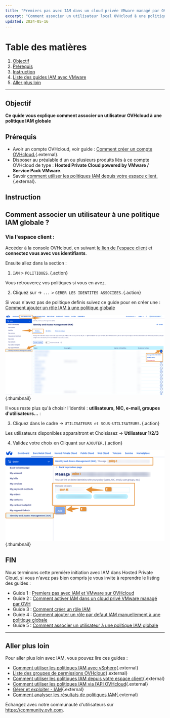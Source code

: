 ```yaml
---
title: "Premiers pas avec IAM dans un cloud privée VMware managé par OVHcloud"
excerpt: "Comment associer un utilisateur local OVHcloud à une politique globale IAM"
updated: 2024-05-16
---
```


# Table des matières
1. [Objectif](#Objectif)
2. [Prérequis](#Prérequis)
3. [Instruction](#Instruction)
4. [Liste des guides IAM avec VMware](#Fin)
5. [Aller plus loin](#Allerplusloin)

---
## Objectif

**Ce quide vous explique comment associer un utilisateur OVHcloud à une politique IAM globale**

## Prérequis

- Avoir un compte OVHcloud, voir guide : [Comment créer un compte OVHcloud.](https://help.ovhcloud.com/csm/fr-account-create-ovhcloud-account?id=kb_article_view&sysparm_article=KB0043023){.external}.
- Disposer au préalable d'un ou plusieurs produits liés à ce compte OVHcloud de type : **Hosted Private Cloud powered by VMware / Service Pack VMware**.
- Savoir [comment utiliser les politiques IAM depuis votre espace client.](https://help.ovhcloud.com/csm/fr-customer-iam-policies-ui?id=kb_article_view&sysparm_article=KB0058730){.external}.

## Instruction

## Comment associer un utilisateur à une politique IAM globale ?

### Via l'espace client :

Accéder à la console OVHcloud, en suivant [le lien de l'espace client](https://www.ovh.com/manager) et **connectez vous avec vos identifiants**.

Ensuite allez dans la section  : 

1. `IAM` > `POLITIQUES.`{.action}

Vous retrouverez vos politiques si vous en avez.

2. Cliquez sur -> `...` > `GERER LES IDENTITES ASSOCIEES.`{.action}

Si vous n'avez pas de politique definis suivez ce guide pour en créer une : [Comment ajouter un rôle IAM à une politique globale](pages/hosted_private_cloud/hosted_private_cloud_powered_by_vmware/vmware_iam_role_policy)

![IAM user policy](images/iam_user_policy_2.png){.thumbnail}

Il vous reste plus qu'à choisir l'identité : **utilisateurs, NIC, e-mail, groupes d'utilisateurs...** :

3. Cliquez dans le cadre -> `UTILISATEURS et SOUS-UTILISATEURS.`{.action} 

Les utilisateurs disponibles apparaitront et Choisissez -> **Utilisateur 1/2/3**

4. Validez votre choix en Cliquant sur `AJOUTER.`{.action}

![IAM user policy](images/iam_user_policy_3.png){.thumbnail}

## FIN

Nous terminons cette première initiation avec IAM dans Hosted Private Cloud, si vous n'avez pas bien compris je vous invite à reprendre le listing des guides : 
- Guide 1 : [Premiers pas avec IAM et VMware sur OVHcloud](/pages/hosted_private_cloud/hosted_private_cloud_powered_by_vmware/vmware_iam_getting_started)
- Guide 2 : [Comment activer IAM dans un cloud privé VMware managé par OVH](/pages/hosted_private_cloud/hosted_private_cloud_powered_by_vmware/vmware_iam_activation)
- Guide 3 : [Comment créer un rôle IAM](/pages/hosted_private_cloud/hosted_private_cloud_powered_by_vmware/vmware_iam_role)
- Guide 4 : [Comment ajouter un rôle par defaut IAM manuellement à une politique globale](/pages/hosted_private_cloud/hosted_private_cloud_powered_by_vmware/vmware_iam_role_policy)
- Guide 5 : [Comment associer un utilisateur à une politique IAM globale](/pages/hosted_private_cloud/hosted_private_cloud_powered_by_vmware/vmware_iam_user_policy)

---
## Aller plus loin

Pour aller plus loin avec IAM, vous pouvez lire ces guides :

- [Comment utiliser les politiques IAM avec vSphere](https://help.ovhcloud.com/csm/fr-vmware-use-iam-vsphere?id=kb_article_view&sysparm_article=KB0059059){.external}
- [Liste des groupes de permissions OVHcloud](https://help.ovhcloud.com/csm/fr-customer-iam-permissionsgroup?id=kb_article_view&sysparm_article=KB0060254){.external}
- [Comment utiliser les politiques IAM depuis votre espace client](https://help.ovhcloud.com/csm/fr-customer-iam-policies-ui?id=kb_article_view&sysparm_article=KB0058730){.external}
- [Comment utiliser les politiques IAM via l’API OVHcloud](https://help.ovhcloud.com/csm/fr-customer-iam-policies-api?id=kb_article_view&sysparm_article=KB0056808){.external}
- [Gérer et exploiter - IAM](https://help.ovhcloud.com/csm/fr-documentation-manage-operate-iam?id=kb_browse_cat&kb_id=3d4a8129a884a950f07829d7d5c75243&kb_category=f9734072c014f990f0785f572a5744ed&spa=1){.external}
- [Comment analyser les résultats de politiques IAM](https://help.ovhcloud.com/csm/fr-iam-troubleshooting?id=kb_article_view&sysparm_article=KB0060455){.external}

Échangez avec notre communauté d'utilisateurs sur <https://community.ovh.com>.


